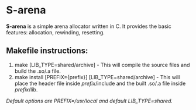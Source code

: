 # S-arena

__S-arena__ is a simple arena allocator written in C. It provides the basic features: allocation, rewinding, resetting.

## Makefile instructions:

1. make \[LIB\_TYPE=shared/archive\] - This will compile the source files and build the .so/.a file.
2. make install \[PREFIX={prefix}\] \[LIB\_TYPE=shared/archive\] - This will place the header file inside _prefix_/include and the built .so/.a file inside _prefix_/lib.

_Default options are PREFIX=/usr/local and default LIB\_TYPE=shared._
